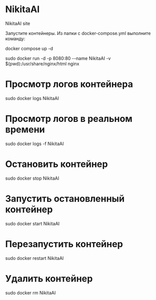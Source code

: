 # NikitaAI
 NikitaAI site


Запустите контейнеры. Из папки с docker-compose.yml выполните команду:

docker compose up -d

sudo docker run -d -p 8080:80 --name NikitaAI -v $(pwd):/usr/share/nginx/html nginx

# Просмотр логов контейнера
sudo docker logs NikitaAI

# Просмотр логов в реальном времени
sudo docker logs -f NikitaAI

# Остановить контейнер
sudo docker stop NikitaAI

# Запустить остановленный контейнер
sudo docker start NikitaAI

# Перезапустить контейнер
sudo docker restart NikitaAI

# Удалить контейнер
sudo docker rm NikitaAI

